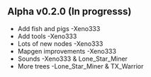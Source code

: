 ## Alpha v0.2.0 (In progresss)
- Add fish and pigs -Xeno333
- Add tools  -Xeno333
- Lots of new nodes -Xeno333
- Mapgen improvements -Xeno333
- Sounds -Xeno333 & Lone_Star_Miner
- More trees -Lone_Star_Miner & TX_Warrior

